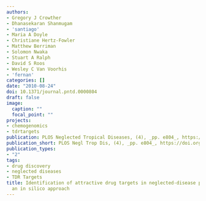 ```yaml
---
authors:
- Gregory J Crowther
- Dhanasekaran Shanmugam
- 'santiago'
- Maria A Doyle
- Christiane Hertz-Fowler
- Matthew Berriman
- Solomon Nwaka
- Stuart A Ralph
- David S Roos
- Wesley C Van Voorhis
- 'fernan'
categories: []
date: "2010-08-24"
doi: 10.1371/journal.pntd.0000804
draft: false
image:
  caption: ""
  focal_point: ""
projects:
- chemogenomics
- tdrtargets
publication: PLOS Neglected Tropical Diseases, (4), _pp. e804_, https://doi.org/10.1371/journal.pntd.0000804
publication_short: PLOS Negl Trop Dis, (4), _pp. e804_, https://doi.org/10.1371/journal.pntd.0000804
publication_types:
- "2"
tags:
- drug discovery
- neglected diseases
- TDR Targets
title: Identification of attractive drug targets in neglected-disease pathogens using
  an in silico approach
---
```

